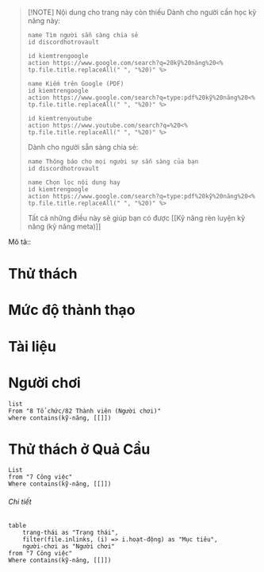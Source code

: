 > [!NOTE] Nội dung cho trang này còn thiếu
> Dành cho người cần học kỹ năng này:
> ```button
> name Tìm người sẵn sàng chia sẻ
> id discordhotrovault
> ```
> ```button
> id kiemtrengoogle
> action https://www.google.com/search?q=20kỹ%20năng%20<% tp.file.title.replaceAll(" ", "%20)" %>
> ```
> ```button
> name Kiếm trên Google (PDF) 
> id kiemtrengoogle
> action https://www.google.com/search?q=type:pdf%20kỹ%20năng%20<% tp.file.title.replaceAll(" ", "%20)" %>
> ```
> ```button
> id kiemtrenyoutube
> action https://www.youtube.com/search?q=%20<% tp.file.title.replaceAll(" ", "%20)" %>
> ```
> Dành cho người sẵn sàng chia sẻ:
> ```button
> name Thông báo cho mọi người sự sẵn sàng của bạn
> id discordhotrovault
> ```
> ```button
> name Chọn lọc nội dung hay
> id kiemtrengoogle
> action https://www.google.com/search?q=type:pdf%20kỹ%20năng%20<% tp.file.title.replaceAll(" ", "%20)" %>
> ```
> Tất cả những điều này sẽ giúp bạn có được [[Kỹ năng rèn luyện kỹ năng (kỹ năng meta)]]


Mô tả::
# Thử thách
# Mức độ thành thạo
# Tài liệu

# Người chơi
```dataview
list
From "8 Tổ chức/82 Thành viên (Người chơi)" 
where contains(kỹ-năng, [[]])
```

# Thử thách ở Quả Cầu
```dataview 
List
from "7 Công việc"
Where contains(kỹ-năng, [[]])
```
###### Chi tiết
```dataview
table 
	trạng-thái as "Trạng thái", 
	filter(file.inlinks, (i) => i.hoạt-động) as "Mục tiêu",
	người-chơi as "Người chơi"
from "7 Công việc"
Where contains(kỹ-năng, [[]])
```